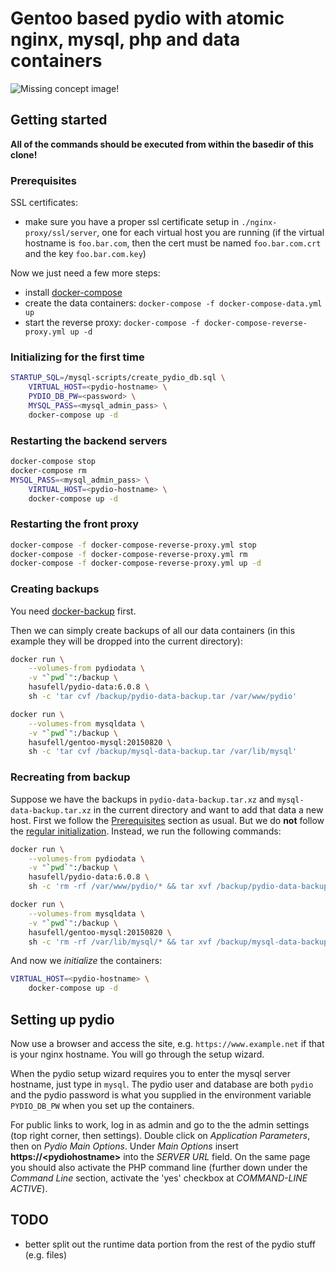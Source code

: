 # Gentoo based pydio with atomic nginx, mysql, php and data containers

![Missing concept image!](https://raw.githubusercontent.com/wiki/hasufell/docker-gentoo-pydio/images/concept.png)

## Getting started

__All of the commands should be executed from within the basedir
of this clone!__

### Prerequisites

SSL certificates:
* make sure you have a proper ssl certificate setup in `./nginx-proxy/ssl/server`, one for each virtual host you are running (if the virtual hostname is `foo.bar.com`, then the cert must be named `foo.bar.com.crt` and the key `foo.bar.com.key`)

Now we just need a few more steps:
* install [docker-compose](https://docs.docker.com/compose/install/)
* create the data containers: `docker-compose -f docker-compose-data.yml up`
* start the reverse proxy: `docker-compose -f docker-compose-reverse-proxy.yml up -d`

### Initializing for the first time
```sh
STARTUP_SQL=/mysql-scripts/create_pydio_db.sql \
	VIRTUAL_HOST=<pydio-hostname> \
	PYDIO_DB_PW=<password> \
	MYSQL_PASS=<mysql_admin_pass> \
	docker-compose up -d
```

### Restarting the backend servers
```sh
docker-compose stop
docker-compose rm
MYSQL_PASS=<mysql_admin_pass> \
	VIRTUAL_HOST=<pydio-hostname> \
	docker-compose up -d
```

### Restarting the front proxy
```sh
docker-compose -f docker-compose-reverse-proxy.yml stop
docker-compose -f docker-compose-reverse-proxy.yml rm
docker-compose -f docker-compose-reverse-proxy.yml up -d
```

### Creating backups

You need [docker-backup](https://github.com/docker-infra/docker-backup) first.

Then we can simply create backups of all our data containers
(in this example they will be dropped into the current directory):
```sh
docker run \
	--volumes-from pydiodata \
	-v "`pwd`":/backup \
	hasufell/pydio-data:6.0.8 \
	sh -c 'tar cvf /backup/pydio-data-backup.tar /var/www/pydio'

docker run \
	--volumes-from mysqldata \
	-v "`pwd`":/backup \
	hasufell/gentoo-mysql:20150820 \
	sh -c 'tar cvf /backup/mysql-data-backup.tar /var/lib/mysql'
```

### Recreating from backup

Suppose we have the backups in `pydio-data-backup.tar.xz` and
`mysql-data-backup.tar.xz` in the current directory and want to add that
data a new host. First we follow the [Prerequisites](README.md#prerequisites)
section as usual. But we do __not__ follow the
[regular initialization](README.md#initializing-for-the-first-time).
Instead, we run the following commands:
```sh
docker run \
	--volumes-from pydiodata \
	-v "`pwd`":/backup \
	hasufell/pydio-data:6.0.8 \
	sh -c 'rm -rf /var/www/pydio/* && tar xvf /backup/pydio-data-backup.tar'

docker run \
	--volumes-from mysqldata \
	-v "`pwd`":/backup \
	hasufell/gentoo-mysql:20150820 \
	sh -c 'rm -rf /var/lib/mysql/* && tar xvf /backup/mysql-data-backup.tar'
```

And now we _initialize_ the containers:
```sh
VIRTUAL_HOST=<pydio-hostname> \
	docker-compose up -d
```

## Setting up pydio

Now use a browser and access the site, e.g. `https://www.example.net` if
that is your nginx hostname. You will go through the setup wizard.

When the pydio setup wizard requires you to enter the mysql server hostname,
just type in `mysql`. The pydio user and database are both `pydio` and the
pydio password is what you supplied in the environment variable `PYDIO_DB_PW`
when you set up the containers.

For public links to work, log in as admin and go to the the admin settings
(top right corner, then settings). Double click on _Application Parameters_,
then on _Pydio Main Options_. Under _Main Options_ insert __https://\<pydiohostname\>__
into the _SERVER URL_ field.
On the same page you should also activate the PHP command line (further down
under the _Command Line_ section, activate the 'yes' checkbox at
_COMMAND-LINE ACTIVE_).


## TODO
* better split out the runtime data portion from the rest of the pydio stuff (e.g. files)
